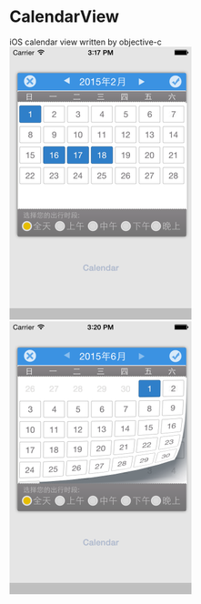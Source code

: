 CalendarView
============

iOS calendar view written by objective-c</br>
<img width="320px;" height="480px;" src="https://raw.githubusercontent.com/heavensword/CalendarView/master/ScreenShots/screenshot1.png"></img>
<img width="320px;" height="480px;" src="https://raw.githubusercontent.com/heavensword/CalendarView/master/ScreenShots/screenshot2.png"></img>

